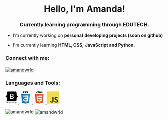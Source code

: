 <h1 align="center">Hello, I'm Amanda!</h1>
<h3 align="center">Currently learning programming through EDUTECH.</h3>

- I’m currently working on **personal developing projects (soon on github)**

- I'm currently learning **HTML, CSS, JavaScript and Python.**

<h3 align="left">Connect with me:</h3>
<p align="left">
<a href="https://instagram.com/amandwrld" target="blank"><img align="center" src="https://raw.githubusercontent.com/rahuldkjain/github-profile-readme-generator/master/src/images/icons/Social/instagram.svg" alt="amandwrld" height="30" width="40" /></a>
</p>

<h3 align="left">Languages and Tools:</h3>
<p align="left"> <a href="https://getbootstrap.com" target="_blank"> <img src="https://raw.githubusercontent.com/devicons/devicon/master/icons/bootstrap/bootstrap-plain-wordmark.svg" alt="bootstrap" width="40" height="40"/> </a> <a href="https://www.w3schools.com/css/" target="_blank"> <img src="https://raw.githubusercontent.com/devicons/devicon/master/icons/css3/css3-original-wordmark.svg" alt="css3" width="40" height="40"/> </a> <a href="https://www.w3.org/html/" target="_blank"> <img src="https://raw.githubusercontent.com/devicons/devicon/master/icons/html5/html5-original-wordmark.svg" alt="html5" width="40" height="40"/> </a> <a href="https://developer.mozilla.org/en-US/docs/Web/JavaScript" target="_blank"> <img src="https://raw.githubusercontent.com/devicons/devicon/master/icons/javascript/javascript-original.svg" alt="javascript" width="40" height="40"/> </a> </p>

<p><img align="left" src="https://github-readme-stats.vercel.app/api/top-langs?username=amandwrld&show_icons=true&locale=en&layout=compact" alt="amandwrld" /></p>

<p>&nbsp;<img align="center" src="https://github-readme-stats.vercel.app/api?username=amandwrld&show_icons=true&locale=en" alt="amandwrld" /></p>
